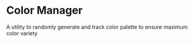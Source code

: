 # Color Manager

A utility to randomly generate and track color palette to ensure maximum color variety